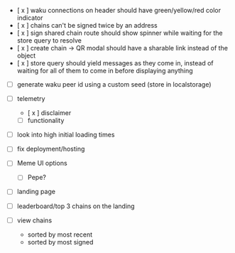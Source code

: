 - [ x ] waku connections on header should have green/yellow/red color indicator
- [ x ] chains can't be signed twice by an address
- [ x ] sign shared chain route should show spinner while waiting for the store query to resolve
- [ x ] create chain -> QR modal should have a sharable link instead of the object
- [ x ] store query should yield messages as they come in, instead of waiting for all of them to come in before displaying anything

- [ ] generate waku peer id using a custom seed (store in localstorage)
- [ ] telemetry
  - [ x ] disclaimer
  - [ ] functionality
- [ ] look into high initial loading times
- [ ] fix deployment/hosting

- [ ] Meme UI options 
  - [ ] Pepe?
- [ ] landing page
- [ ] leaderboard/top 3 chains on the landing
  
- [ ] view chains
  - sorted by most recent
  - sorted by most signed
